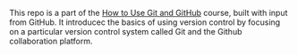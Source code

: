 This repo is a part of the [How to Use Git and GitHub](https://www.udacity.com/course/how-to-use-git-and-github--ud775) course, built with input from GitHub. 
It introducec the basics of using version control by focusing on a particular version control system called Git and the Github collaboration platform.
